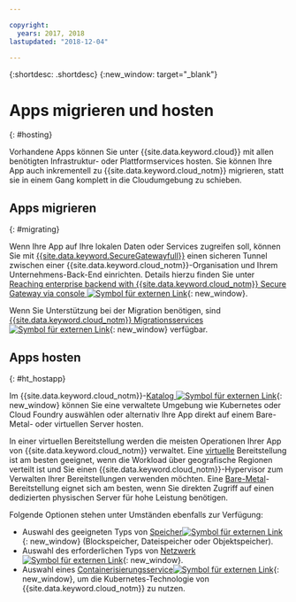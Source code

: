 ```yaml
---

copyright:
  years: 2017, 2018
lastupdated: "2018-12-04"

---
```


{:shortdesc: .shortdesc}
{:new_window: target="_blank"}

# Apps migrieren und hosten
{: #hosting}

Vorhandene Apps können Sie unter {{site.data.keyword.cloud}} mit allen benötigten Infrastruktur- oder Plattformservices hosten. Sie können Ihre App auch inkrementell zu {{site.data.keyword.cloud_notm}} migrieren, statt sie in einem Gang komplett in die Cloudumgebung zu schieben.

## Apps migrieren
{: #migrating}

Wenn Ihre App auf Ihre lokalen Daten oder Services zugreifen soll, können Sie mit [{{site.data.keyword.SecureGatewayfull}}](/docs/services/SecureGateway/index.html#getting-started-with-sg) einen sicheren Tunnel zwischen einer {{site.data.keyword.cloud_notm}}-Organisation und Ihrem Unternehmens-Back-End einrichten. Details hierzu finden Sie unter [Reaching enterprise backend with {{site.data.keyword.cloud_notm}} Secure Gateway via console ![Symbol für externen Link](../icons/launch-glyph.svg "Symbol für externen Link")](https://developer.ibm.com/bluemix/2015/04/01/reaching-enterprise-backend-bluemix-secure-gateway/){: new_window}.

Wenn Sie Unterstützung bei der Migration benötigen, sind [{{site.data.keyword.cloud_notm}} Migrationsservices ![Symbol für externen Link](../icons/launch-glyph.svg "Symbol für externen Link")](https://www.ibm.com/cloud/migration-services){: new_window} verfügbar.

## Apps hosten
{: #ht_hostapp}

Im {{site.data.keyword.cloud_notm}}-[Katalog ![Symbol für externen Link](../icons/launch-glyph.svg "Symbol für externen Link")](https://{DomainName}/catalog/?taxonomyNavigation=apps){: new_window} können Sie eine verwaltete Umgebung wie Kubernetes oder Cloud Foundry auswählen oder alternativ Ihre App direkt auf einem Bare-Metal- oder virtuellen Server hosten.

In einer virtuellen Bereitstellung werden die meisten Operationen Ihrer App von {{site.data.keyword.cloud_notm}} verwaltet. Eine [virtuelle](/docs/vsi/vsi_about.html) Bereitstellung ist am besten geeignet, wenn die Workload über geografische Regionen verteilt ist und Sie einen {{site.data.keyword.cloud_notm}}-Hypervisor zum Verwalten Ihrer Bereitstellungen verwenden möchten. Eine [Bare-Metal](/docs/bare-metal/index.html#getting-started)-Bereitstellung eignet sich am besten, wenn Sie direkten Zugriff auf einen dedizierten physischen Server für hohe Leistung benötigen.

Folgende Optionen stehen unter Umständen ebenfalls zur Verfügung:
* Auswahl des geeigneten Typs von [Speicher![Symbol für externen Link](../icons/launch-glyph.svg "Symbol für externen Link")](https://{DomainName}/catalog/?taxonomyNavigation=apps&category=slstorage){: new_window} (Blockspeicher, Dateispeicher oder Objektspeicher).
* Auswahl des erforderlichen Typs von [Netzwerk![Symbol für externen Link](../icons/launch-glyph.svg "Symbol für externen Link")](https://{DomainName}/catalog/?taxonomyNavigation=apps&category=slnetwork){: new_window}.
* Auswahl eines [Containerisierungsservice![Symbol für externen Link](../icons/launch-glyph.svg "Symbol für externen Link")](https://{DomainName}/catalog/?taxonomyNavigation=apps&category=containers){: new_window}, um die Kubernetes-Technologie von {{site.data.keyword.cloud_notm}} zu nutzen.
